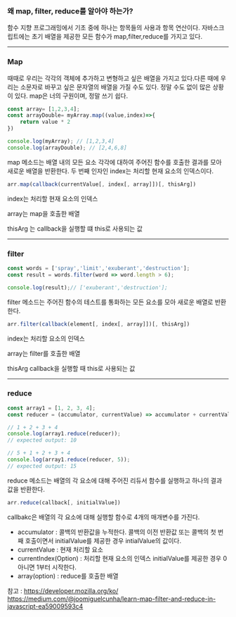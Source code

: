 ### 왜 map, filter, reduce를 알아야 하는가?

 함수 지향 프로그래밍에서 기초 중에 하나는 항목들의 사용과 항목 연산이다. 자바스크립트에는 초기 배열을 제공한 모든 함수가 map,filter,reduce를 가지고 있다. 

---

### Map

때때로 우리는 각각의 객체에 추가하고 변형하고 싶은 배열을 가지고 있다.다른 때에 우리는 소문자로 바꾸고 싶은 문자열의 배열을 가질 수도 있다. 정말 수도 없이 많은 상황이 있다. map은 너의 구원이며, 정말 쓰기 쉽다.

```jsx
const array= [1,2,3,4];
const arrayDouble= myArray.map((value,index)=>{
	return value * 2
})

console.log(myArray); // [1,2,3,4]
console.log(arrayDouble); // [2,4,6,8]
```

map 메소드는 배열 내의 모든 요소 각각에 대하여 주어진 함수를 호출한 결과를 모아 새로운 배열을 반환한다. 두 번째 인자인 index는 처리할 현재 요소의 인덱스이다.

```jsx
arr.map(callback(currentValue[, index[, array]])[, thisArg])
```

index는 처리할 현재 요소의 인덱스

array는 map을 호출한 배열

thisArg 는 callback을 실행할 떄 this로 사용되는 값

---

### filter

```jsx
const words = ['spray','limit','exuberant','destruction'];
const result = words.filter(word => word.length > 6);

console.log(result);// ['exuberant','destruction'];
```

filter 메소드는 주어진 함수의 테스트를 통화하는 모든 요소를 모아 새로운 배열로 반환한다.

```jsx
arr.filter(callback(element[, index[, array]])[, thisArg])
```

index는 처리할 요소의 인덱스

array는 filter를 호출한 배열

thisArg callback을 실행할 때 this로 사용되는 값

---

### reduce

```jsx
const array1 = [1, 2, 3, 4];
const reducer = (accumulator, currentValue) => accumulator + currentValue;

// 1 + 2 + 3 + 4
console.log(array1.reduce(reducer));
// expected output: 10

// 5 + 1 + 2 + 3 + 4
console.log(array1.reduce(reducer, 5));
// expected output: 15
```

 reduce 메소드는 배열의 각 요소에 대해 주어진 리듀서 함수를 실행하고 하나의 결과 값을 반환한다.

```jsx
arr.reduce(callback[, initialValue])
```

callbakc은 배열의 각 요소에 대해 실행할 함수로 4개의 매개변수를 가진다.

- accumulator : 콜백의 반환값을 누적한다. 콜백의 이전 반환값 또는 콜백의 첫 번째 호출이면서 initialValue를 제공한 경우 intialValue의 값이다.
- currentValue : 현재 처리할 요소
- currentIndex(Option) : 처리할 현재 요소의 인덱스 initialValue를 제공한 경우 0 아니면 1부터 시작한다.
- array(option) : reduce를 호출한 배열

참고 : <a href="https://developer.mozilla.org/ko/">https://developer.mozilla.org/ko/</a>
<a href="https://medium.com/@joomiguelcunha/learn-map-filter-and-reduce-in-javascript-ea59009593c4">https://medium.com/@joomiguelcunha/learn-map-filter-and-reduce-in-javascript-ea59009593c4</a>
